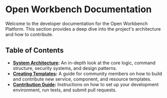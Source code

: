 # Open Workbench Documentation

Welcome to the developer documentation for the Open Workbench Platform. This section provides a deep dive into the project's architecture and how to contribute.

## Table of Contents

- **[System Architecture](ARCHITECTURE.md):** An in-depth look at the core logic, command structure, security systems, and design patterns.
- **[Creating Templates](CREATING_A_TEMPLATE.md):** A guide for community members on how to build and contribute new service, component, and resource templates.
- **[Contribution Guide](../CONTRIBUTING.md):** Instructions on how to set up your development environment, run tests, and submit pull requests.
